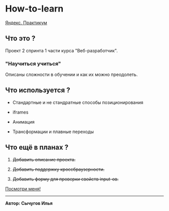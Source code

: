 # How-to-learn
[Яндекс. Практикум](https://praktikum.yandex.ru)

## Что это ?
Проект 2 спринта 1 части курса "Веб-разработчик".

### "Научиться учиться"
Описаны сложности в обучении и как их можно преодолеть.

## Что используется ?

* Стандартные и не стандратные способы позиционирования

* iframes

* Анимация

* Трансформации и плавные переходы

## Что ещё в планах ?
1. ~~Добавить описание проекта.~~

2. ~~Добавить поддержку кроссбраузерности.~~

3. ~~Добавить форму для проверки свойств input-ов.~~

[Посмотри меня!](https://ilyasy.github.io/how-to-learn/) 

-----
**Автор: Сычугов Илья**
